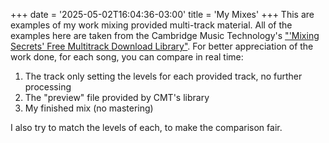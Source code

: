 +++
date = '2025-05-02T16:04:36-03:00'
title = 'My Mixes'
+++
This are examples of my work mixing provided multi-track material.
All of the examples here are taken from the Cambridge Music Technology's ["'Mixing Secrets' Free Multitrack Download Library"](https://www.cambridge-mt.com/ms/mtk/#topAnchor).
For better appreciation of the work done, for each song, you can compare in real time:
1. The track only setting the levels for each provided track, no further processing
2. The "preview" file provided by CMT's library
3. My finished mix (no mastering)

I also try to match the levels of each, to make the comparison fair.